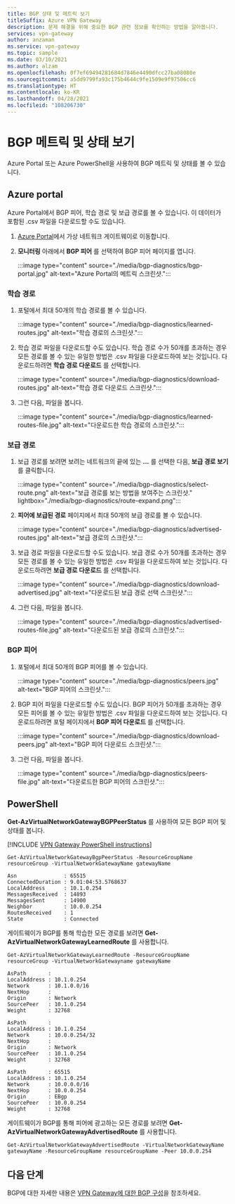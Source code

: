 ```yaml
---
title: BGP 상태 및 메트릭 보기
titleSuffix: Azure VPN Gateway
description: 문제 해결을 위해 중요한 BGP 관련 정보를 확인하는 방법을 알아봅니다.
services: vpn-gateway
author: anzaman
ms.service: vpn-gateway
ms.topic: sample
ms.date: 03/10/2021
ms.author: alzam
ms.openlocfilehash: 0f7ef69494281684d7846e4490dfcc27ba08080e
ms.sourcegitcommit: a5dd9799fa93c175b4644c9fe1509e9f97506cc6
ms.translationtype: HT
ms.contentlocale: ko-KR
ms.lasthandoff: 04/28/2021
ms.locfileid: "108206730"
---
```

# <a name="view-bgp-metrics-and-status"></a>BGP 메트릭 및 상태 보기

Azure Portal 또는 Azure PowerShell을 사용하여 BGP 메트릭 및 상태를 볼 수 있습니다.

## <a name="azure-portal"></a>Azure portal

Azure Portal에서 BGP 피어, 학습 경로 및 보급 경로를 볼 수 있습니다. 이 데이터가 포함된 .csv 파일을 다운로드할 수도 있습니다.

1. [Azure Portal](https://portal.azure.com)에서 가상 네트워크 게이트웨이로 이동합니다.
1. **모니터링** 아래에서 **BGP 피어** 를 선택하여 BGP 피어 페이지를 엽니다.

   :::image type="content" source="./media/bgp-diagnostics/bgp-portal.jpg" alt-text="Azure Portal의 메트릭 스크린샷.":::

### <a name="learned-routes"></a>학습 경로

1. 포털에서 최대 50개의 학습 경로를 볼 수 있습니다.

   :::image type="content" source="./media/bgp-diagnostics/learned-routes.jpg" alt-text="학습 경로의 스크린샷.":::

1. 학습 경로 파일을 다운로드할 수도 있습니다. 학습 경로 수가 50개를 초과하는 경우 모든 경로를 볼 수 있는 유일한 방법은 .csv 파일을 다운로드하여 보는 것입니다. 다운로드하려면 **학습 경로 다운로드** 를 선택합니다.

   :::image type="content" source="./media/bgp-diagnostics/download-routes.jpg" alt-text="학습 경로 다운로드 스크린샷.":::
1. 그런 다음, 파일을 봅니다.

   :::image type="content" source="./media/bgp-diagnostics/learned-routes-file.jpg" alt-text="다운로드한 학습 경로의 스크린샷.":::

### <a name="advertised-routes"></a>보급 경로

1. 보급 경로를 보려면 보려는 네트워크의 끝에 있는 **...** 를 선택한 다음, **보급 경로 보기** 를 클릭합니다.

   :::image type="content" source="./media/bgp-diagnostics/select-route.png" alt-text="보급 경로를 보는 방법을 보여주는 스크린샷." lightbox="./media/bgp-diagnostics/route-expand.png":::
1. **피어에 보급된 경로** 페이지에서 최대 50개의 보급 경로를 볼 수 있습니다.

   :::image type="content" source="./media/bgp-diagnostics/advertised-routes.jpg" alt-text="보급 경로의 스크린샷.":::
1. 보급 경로 파일을 다운로드할 수도 있습니다. 보급 경로 수가 50개를 초과하는 경우 모든 경로를 볼 수 있는 유일한 방법은 .csv 파일을 다운로드하여 보는 것입니다. 다운로드하려면 **보급 경로 다운로드** 를 선택합니다.

   :::image type="content" source="./media/bgp-diagnostics/download-advertised.jpg" alt-text="다운로드된 보급 경로 선택 스크린샷.":::
1. 그런 다음, 파일을 봅니다.

   :::image type="content" source="./media/bgp-diagnostics/advertised-routes-file.jpg" alt-text="다운로드된 보급 경로의 스크린샷.":::

### <a name="bgp-peers"></a>BGP 피어

1. 포털에서 최대 50개의 BGP 피어를 볼 수 있습니다.

   :::image type="content" source="./media/bgp-diagnostics/peers.jpg" alt-text="BGP 피어의 스크린샷.":::
1. BGP 피어 파일을 다운로드할 수도 있습니다. BGP 피어가 50개를 초과하는 경우 모든 피어를 볼 수 있는 유일한 방법은 .csv 파일을 다운로드하여 보는 것입니다. 다운로드하려면 포털 페이지에서 **BGP 피어 다운로드** 를 선택합니다.

   :::image type="content" source="./media/bgp-diagnostics/download-peers.jpg" alt-text="BGP 피어 다운로드 스크린샷.":::
1. 그런 다음, 파일을 봅니다.

   :::image type="content" source="./media/bgp-diagnostics/peers-file.jpg" alt-text="다운로드한 BGP 피어의 스크린샷.":::

## <a name="powershell"></a>PowerShell

**Get-AzVirtualNetworkGatewayBGPPeerStatus** 를 사용하여 모든 BGP 피어 및 상태를 봅니다.

[!INCLUDE [VPN Gateway PowerShell instructions](../../includes/vpn-gateway-cloud-shell-powershell-about.md)]

```azurepowershell-interactive
Get-AzVirtualNetworkGatewayBgpPeerStatus -ResourceGroupName resourceGroup -VirtualNetworkGatewayName gatewayName

Asn               : 65515
ConnectedDuration : 9.01:04:53.5768637
LocalAddress      : 10.1.0.254
MessagesReceived  : 14893
MessagesSent      : 14900
Neighbor          : 10.0.0.254
RoutesReceived    : 1
State             : Connected
```

게이트웨이가 BGP를 통해 학습한 모든 경로를 보려면 **Get-AzVirtualNetworkGatewayLearnedRoute** 를 사용합니다.

```azurepowershell-interactive
Get-AzVirtualNetworkGatewayLearnedRoute -ResourceGroupName resourceGroup -VirtualNetworkGatewayname gatewayName

AsPath       :
LocalAddress : 10.1.0.254
Network      : 10.1.0.0/16
NextHop      :
Origin       : Network
SourcePeer   : 10.1.0.254
Weight       : 32768

AsPath       :
LocalAddress : 10.1.0.254
Network      : 10.0.0.254/32
NextHop      :
Origin       : Network
SourcePeer   : 10.1.0.254
Weight       : 32768

AsPath       : 65515
LocalAddress : 10.1.0.254
Network      : 10.0.0.0/16
NextHop      : 10.0.0.254
Origin       : EBgp
SourcePeer   : 10.0.0.254
Weight       : 32768
```

게이트웨이가 BGP를 통해 피어에 광고하는 모든 경로를 보려면 **Get-AzVirtualNetworkGatewayAdvertisedRoute** 를 사용합니다.

```azurepowershell-interactive
Get-AzVirtualNetworkGatewayAdvertisedRoute -VirtualNetworkGatewayName gatewayName -ResourceGroupName resourceGroupName -Peer 10.0.0.254
```

## <a name="next-steps"></a>다음 단계

BGP에 대한 자세한 내용은 [VPN Gateway에 대한 BGP 구성](bgp-howto.md)을 참조하세요.
